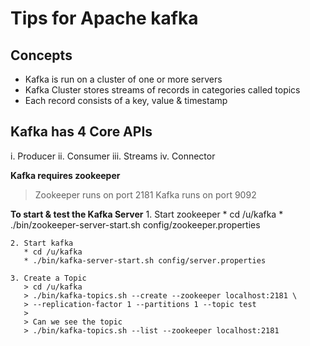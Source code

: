 # Tips for Apache kafka

## Concepts
* Kafka is run on a cluster of one or more servers
* Kafka Cluster stores streams of records in categories called topics
* Each record consists of a key, value & timestamp

## Kafka has 4 Core APIs
  i.    Producer
  ii.   Consumer
  iii.  Streams
  iv.   Connector 

**Kafka requires zookeeper**
> 
> Zookeeper runs on port 2181
> Kafka runs on port 9092
>

**To start & test the Kafka Server**
    1. Start zookeeper
       * cd /u/kafka
       * ./bin/zookeeper-server-start.sh config/zookeeper.properties

    2. Start kafka
       * cd /u/kafka
       * ./bin/kafka-server-start.sh config/server.properties

    3. Create a Topic
       > cd /u/kafka
       > ./bin/kafka-topics.sh --create --zookeeper localhost:2181 \
       > --replication-factor 1 --partitions 1 --topic test
       >
       > Can we see the topic
       > ./bin/kafka-topics.sh --list --zookeeper localhost:2181
